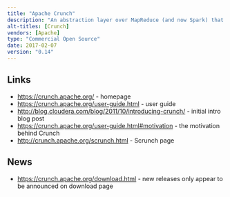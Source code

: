 ```yaml
---
title: "Apache Crunch"
description: "An abstraction layer over MapReduce (and now Spark) that provides a high level Java API for creating data transformation pipelines, originally designed to make working with MapReduce easier based on the Google FlumeJava paper.  Also includes connectors for HBase, Hive and Kafka, Java 8 lambda support, an experimental Scala wrapper for the API (Scrunch), and support for in memory pipelines and helper classes to support testing.  Open sourced by Cloudera in October 2011, donated to the Apache Foundation in May 2012, before graduating in February 2013.  Support for Spark was added as part of v0.10 in June 2014.  Still being maintained, and appears to have had been adopted at a number of large companies, but with limited new development."
alt-titles: [Crunch]
vendors: [Apache]
type: "Commercial Open Source"
date: 2017-02-07
version: "0.14"
---
```

## Links

* <https://crunch.apache.org/> - homepage
* <https://crunch.apache.org/user-guide.html> - user guide
* <http://blog.cloudera.com/blog/2011/10/introducing-crunch/> - initial intro blog post
* <https://crunch.apache.org/user-guide.html#motivation> - the motivation behind Crunch
* <http://crunch.apache.org/scrunch.html> - Scrunch page

## News

* <https://crunch.apache.org/download.html> - new releases only appear to be announced on download page